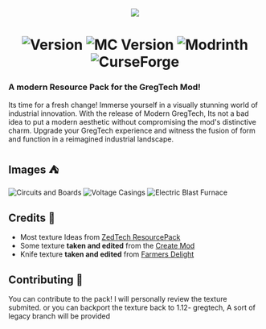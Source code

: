 <h1 align="center"><img src="https://i.imgur.com/McJPOLa.png"></h1>
<h1 align="center">
    <img alt="Version" src="https://img.shields.io/badge/Version-BETA--0.6-red?style=for-the-badge">
    <img alt="MC Version" src="https://img.shields.io/badge/MC-1.12|1.19|1.20-green?style=for-the-badge">
    <img alt="Modrinth" src="https://img.shields.io/badge/Modrinth-16181C?style=for-the-badge&logo=modrinth&link=https%3A%2F%2Fmodrinth.com%2Fresourcepack%2Fgregtech-refreshed">
    <img alt="CurseForge" src="https://img.shields.io/badge/CurseForge-16181C?style=for-the-badge&logo=curseforge&link=https%3A%2F%2Fcurseforge.com%2Fminecraft%2Ftexture-packs%2Fgregtech-refreshed">
</h1>

### A modern Resource Pack for the GregTech Mod!

<p>
Its time for a fresh change! Immerse yourself in a visually stunning world of industrial innovation. With the release of Modern GregTech, Its not a bad idea to put a modern aesthetic without compromising the mod's distinctive charm. Upgrade your GregTech experience and witness the fusion of form and function in a reimagined industrial landscape.
</p>

## Images ⛺

![Circuits and Boards](https://i.imgur.com/mmNDWmK.png)
![Voltage Casings](https://i.imgur.com/E4RCq1B.png)
![Electric Blast Furnace](https://i.imgur.com/b28YdZX.png)

## Credits 📜

- Most texture Ideas from [ZedTech ResourcePack](https://github.com/brachy84/zedtech-ceu)
- Some texture **taken and edited** from the [Create Mod](https://github.com/Creators-of-Create/Create)
- Knife texture **taken and edited** from [Farmers Delight](https://github.com/vectorwing/FarmersDelight)

## Contributing 👥

<p>
You can contribute to the pack! I will personally review the texture submited. or you can backport the texture back to 1.12- gregtech, A sort of legacy branch will be provided
</p>